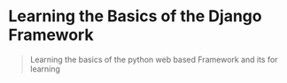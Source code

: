 # Learning the Basics of the Django Framework

> Learning the basics of the python web based Framework and its for learning
